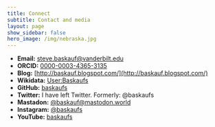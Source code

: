 ```yaml
---
title: Connect
subtitle: Contact and media
layout: page
show_sidebar: false
hero_image: /img/nebraska.jpg
---
```


- **Email:** [steve.baskauf@vanderbilt.edu](mailto:steve.baskauf@vanderbilt.edu)
- **ORCID:** [0000-0003-4365-3135](https://orcid.org/0000-0003-4365-3135)
- **Blog:** [http://baskauf.blogspot.com/](http://baskauf.blogspot.com/)
- **Wikidata:** [User:Baskaufs](https://www.wikidata.org/wiki/User:Baskaufs)
- **GitHub:** [baskaufs](https://github.com/baskaufs/)
- **Twitter:** I have left Twitter. Formerly: @baskaufs
- **Mastadon:** [@baskauf@mastodon.world](https://mastodon.world/@baskauf)
- **Instagram:** [@baskaufs](https://www.instagram.com/baskaufs/)
- **YouTube:** [baskaufs](https://www.youtube.com/user/baskaufs/videos)
